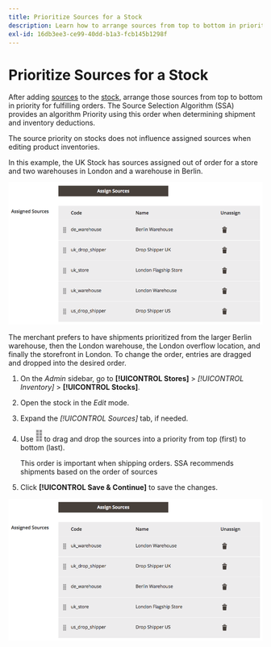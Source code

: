 ```yaml
---
title: Prioritize Sources for a Stock
description: Learn how to arrange sources from top to bottom in priority, which is used when determining shipment and inventory deductions.
exl-id: 16db3ee3-ce99-40dd-b1a3-fcb145b1298f
---
```

# Prioritize Sources for a Stock

After adding [sources](sources-manage.md) to the [stock](stocks-manage.md), arrange those sources from top to bottom in priority for fulfilling orders. The Source Selection Algorithm (SSA) provides an algorithm Priority using this order when determining shipment and inventory deductions.

The source priority on stocks does not influence assigned sources when editing product inventories.

In this example, the UK Stock has sources assigned out of order for a store and two warehouses in London and a warehouse in Berlin.

![Source order before prioritization](assets/inventory-priority-before.png)

The merchant prefers to have shipments prioritized from the larger Berlin warehouse, then the London warehouse, the London overflow location, and finally the storefront in London. To change the order, entries are dragged and dropped into the desired order.

1. On the _Admin_ sidebar, go to **[!UICONTROL Stores]** > _[!UICONTROL Inventory]_ > **[!UICONTROL Stocks]**.

1. Open the stock in the _Edit_ mode.

1. Expand the _[!UICONTROL Sources]_ tab, if needed.

1. Use ![Sort icon](assets/icon-sort.png) to drag and drop the sources into a priority from top (first) to bottom (last).

   This order is important when shipping orders. SSA recommends shipments based on the order of sources

1. Click **[!UICONTROL Save & Continue]** to save the changes.

![Source order after prioritization](assets/inventory-stock-priority-after.png)
